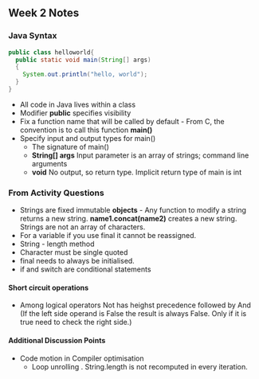 ## Week 2 Notes 

### Java Syntax 

```Java
public class helloworld{
  public static void main(String[] args)
  {
    System.out.println("hello, world");
  }
}
```
* All code in Java lives within a class
* Modifier **public** specifies visibility
* Fix a function name that will be called by default - From C, the convention is to call this function **main()**
* Specify input and output types for main()
  - The signature of main()
  - **String[] args** Input parameter is an array of strings; command line arguments 
  - **void** No output, so return type. Implicit return type of main is int

### From Activity Questions 
* Strings are fixed immutable **objects** - Any function to modify a string returns a new string. **name1.concat(name2)** creates a new string. Strings are not an array of characters.
* For a variable if you use final it cannot be reassigned.
* String - length method 
* Character must be single quoted 
* final needs to always be initialised. 
* if and switch are conditional statements
#### Short circuit operations 
* Among logical operators Not has heighst precedence followed by And (If the left side operand is False the result is always False. Only if it is true need to check the right side.)

#### Additional Discussion Points
* Code motion in Compiler optimisation 
  - Loop unrolling . String.length is not recomputed in every iteration.
